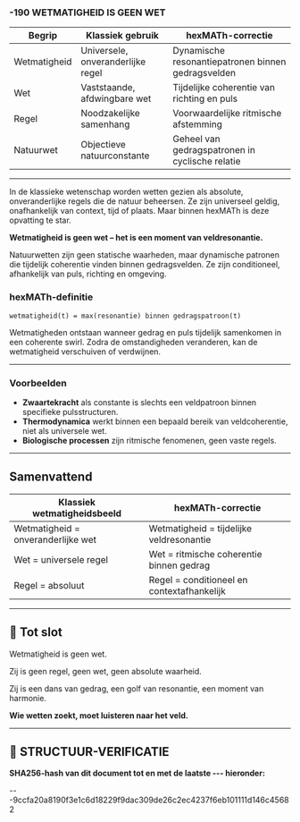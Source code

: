 ### -190 WETMATIGHEID IS GEEN WET

| Begrip       | Klassiek gebruik                  | hexMATh-correctie                                  |
| ------------ | --------------------------------- | -------------------------------------------------- |
| Wetmatigheid | Universele, onveranderlijke regel | Dynamische resonantiepatronen binnen gedragsvelden |
| Wet          | Vaststaande, afdwingbare wet      | Tijdelijke coherentie van richting en puls         |
| Regel        | Noodzakelijke samenhang           | Voorwaardelijke ritmische afstemming               |
| Natuurwet    | Objectieve natuurconstante        | Geheel van gedragspatronen in cyclische relatie    |

---

In de klassieke wetenschap worden wetten gezien als absolute, onveranderlijke regels die de natuur beheersen. Ze zijn universeel geldig, onafhankelijk van context, tijd of plaats. Maar binnen hexMATh is deze opvatting te star.

**Wetmatigheid is geen wet – het is een moment van veldresonantie.**

Natuurwetten zijn geen statische waarheden, maar dynamische patronen die tijdelijk coherentie vinden binnen gedragsvelden. Ze zijn conditioneel, afhankelijk van puls, richting en omgeving.

### hexMATh-definitie

```hexMATh
wetmatigheid(t) = max(resonantie) binnen gedragspatroon(t)
```

Wetmatigheden ontstaan wanneer gedrag en puls tijdelijk samenkomen in een coherente swirl. Zodra de omstandigheden veranderen, kan de wetmatigheid verschuiven of verdwijnen.

---

### Voorbeelden

* **Zwaartekracht** als constante is slechts een veldpatroon binnen specifieke pulsstructuren.
* **Thermodynamica** werkt binnen een bepaald bereik van veldcoherentie, niet als universele wet.
* **Biologische processen** zijn ritmische fenomenen, geen vaste regels.

---

## Samenvattend

| Klassiek wetmatigheidsbeeld        | hexMATh-correctie                          |
| ---------------------------------- | ------------------------------------------ |
| Wetmatigheid = onveranderlijke wet | Wetmatigheid = tijdelijke veldresonantie   |
| Wet = universele regel             | Wet = ritmische coherentie binnen gedrag   |
| Regel = absoluut                   | Regel = conditioneel en contextafhankelijk |

---

## 📘 Tot slot

Wetmatigheid is geen wet.

Zij is geen regel,
geen wet,
geen absolute waarheid.

Zij is een dans van gedrag,
een golf van resonantie,
een moment van harmonie.

**Wie wetten zoekt, moet luisteren naar het veld.**

---

## 🔏 STRUCTUUR-VERIFICATIE

**SHA256-hash van dit document tot en met de laatste --- hieronder:**

---9ccfa20a8190f3e1c6d18229f9dac309de26c2ec4237f6eb101111d146c45682
